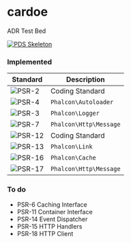 # cardoe
ADR Test Bed

[![PDS Skeleton](https://img.shields.io/badge/pds-skeleton-blue.svg?style=flat-square)](https://github.com/php-pds/skeleton)

### Implemented

| Standard                                                                  | Description            |
|---------------------------------------------------------------------------|------------------------|
| ![PSR-2](https://img.shields.io/badge/PSR-2-blue.svg?style=flat-square)   | Coding Standard        |
| ![PSR-4](https://img.shields.io/badge/PSR-4-blue.svg?style=flat-square)   | `Phalcon\Autoloader`   |
| ![PSR-3](https://img.shields.io/badge/PSR-3-blue.svg?style=flat-square)   | `Phalcon\Logger`       |
| ![PSR-7](https://img.shields.io/badge/PSR-7-blue.svg?style=flat-square)   | `Phalcon\Http\Message` |
| ![PSR-12](https://img.shields.io/badge/PSR-2-blue.svg?style=flat-square)  | Coding Standard        |
| ![PSR-13](https://img.shields.io/badge/PSR-13-blue.svg?style=flat-square) | `Phalcon\Link`         |
| ![PSR-16](https://img.shields.io/badge/PSR-16-blue.svg?style=flat-square) | `Phalcon\Cache`        |
| ![PSR-17](https://img.shields.io/badge/PSR-17-blue.svg?style=flat-square) | `Phalcon\Http\Message` |

### To do
- PSR-6   Caching Interface
- PSR-11  Container Interface
- PSR-14  Event Dispatcher
- PSR-15  HTTP Handlers
- PSR-18  HTTP Client